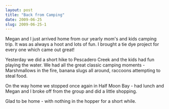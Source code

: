 ```yaml
---
layout: post
title: "Back from Camping"
date: 2009-06-25
slug: 2009-06-25-1
---
```


Megan and I just arrived home from our yearly mom&apos;s and kids camping trip.  It was as always a hoot and lots of fun.  I brought a tie dye project for every one which came out great!

Yesterday we did a short hike to Pescadero Creek and the kids had fun playing the water.  We had all the great classic camping moments - Marshmallows in the fire, banana slugs all around, raccoons attempting to steal food.

On the way home we stopped once again in Half Moon Bay - had lunch and Megan and I broke off from the group and did a little shopping.

Glad to be home - with nothing in the hopper for a short while.
